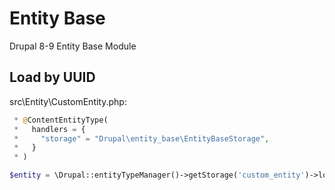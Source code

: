 # Entity Base
Drupal 8-9 Entity Base Module

## Load by UUID

src\Entity\CustomEntity.php:
```php
 * @ContentEntityType(
 *   handlers = {
 *     "storage" = "Drupal\entity_base\EntityBaseStorage",
 *   }
 * )
```

```php
$entity = \Drupal::entityTypeManager()->getStorage('custom_entity')->loadByUuid($uuid);
```
